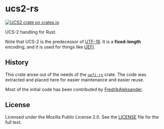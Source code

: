 # ucs2-rs

[![UCS2 crate on crates.io](https://img.shields.io/crates/v/ucs2.svg)](https://crates.io/crates/ucs2)

UCS-2 handling for Rust.

Note that UCS-2 is the predecessor of [UTF-16](https://en.wikipedia.org/wiki/UTF-16).
It is a **fixed-length** encoding, and it is used for things like [UEFI](http://www.uefi.org/).

## History

This crate arose out of the needs of the [`uefi-rs`](https://github.com/GabrielMajeri/uefi-rs) crate.
The code was extracted and placed here for easier maintenance and easier reuse.

Most of the initial code has been contributed by [FredrikAleksander](https://github.com/FredrikAleksander).

## License

Licensed under the Mozilla Public License 2.0. See the [LICENSE](LICENSE) file for the full text.
